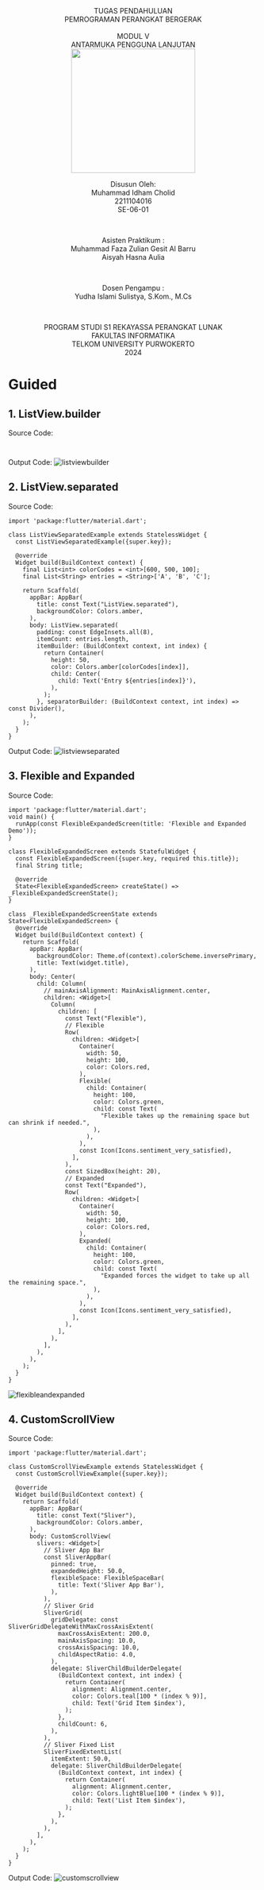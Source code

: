 <div align="center">
TUGAS PENDAHULUAN <br>
PEMROGRAMAN PERANGKAT BERGERAK <br>
<br>
MODUL V <br>
ANTARMUKA PENGGUNA LANJUTAN <br>

<img src="https://lac.telkomuniversity.ac.id/wp-content/uploads/2021/01/cropped-1200px-Telkom_University_Logo.svg-270x270.png" width="250px">

<br>

Disusun Oleh: <br>
Muhammad Idham Cholid <br>
2211104016 <br>
SE-06-01 <br>

<br>

Asisten Praktikum : <br>
Muhammad Faza Zulian Gesit Al Barru <br>
Aisyah Hasna Aulia <br>

<br>

Dosen Pengampu : <br>
Yudha Islami Sulistya, S.Kom., M.Cs <br>

<br>

PROGRAM STUDI S1 REKAYASSA PERANGKAT LUNAK <br>
FAKULTAS INFORMATIKA <br> 
TELKOM UNIVERSITY PURWOKERTO <br>
2024

</div>

# Guided

## 1. ListView.builder <br>
Source Code:
```


```
Output Code: 
![listviewbuilder](img/1.listView.builder.png)
## 2. ListView.separated
Source Code:
```
import 'package:flutter/material.dart';

class ListViewSeparatedExample extends StatelessWidget {
  const ListViewSeparatedExample({super.key});

  @override
  Widget build(BuildContext context) {
    final List<int> colorCodes = <int>[600, 500, 100];
    final List<String> entries = <String>['A', 'B', 'C'];

    return Scaffold(
      appBar: AppBar(
        title: const Text("ListView.separated"),
        backgroundColor: Colors.amber,
      ),
      body: ListView.separated(
        padding: const EdgeInsets.all(8),
        itemCount: entries.length,
        itemBuilder: (BuildContext context, int index) {
          return Container(
            height: 50,
            color: Colors.amber[colorCodes[index]],
            child: Center(
              child: Text('Entry ${entries[index]}'),
            ),
          );
        }, separatorBuilder: (BuildContext context, int index) => const Divider(),
      ),
    );
  }
}

```
Output Code: 
![listviewseparated](img/2.listView.separated.png)
## 3. Flexible and Expanded
Source Code:
```
import 'package:flutter/material.dart';
void main() {
  runApp(const FlexibleExpandedScreen(title: 'Flexible and Expanded Demo'));
}

class FlexibleExpandedScreen extends StatefulWidget {
  const FlexibleExpandedScreen({super.key, required this.title});
  final String title;

  @override
  State<FlexibleExpandedScreen> createState() => _FlexibleExpandedScreenState();
}

class _FlexibleExpandedScreenState extends State<FlexibleExpandedScreen> {
  @override
  Widget build(BuildContext context) {
    return Scaffold(
      appBar: AppBar(
        backgroundColor: Theme.of(context).colorScheme.inversePrimary,
        title: Text(widget.title),
      ),
      body: Center(
        child: Column(
          // mainAxisAlignment: MainAxisAlignment.center,
          children: <Widget>[
            Column(
              children: [
                const Text("Flexible"),
                // Flexible
                Row(
                  children: <Widget>[
                    Container(
                      width: 50,
                      height: 100,
                      color: Colors.red,
                    ),
                    Flexible(
                      child: Container(
                        height: 100,
                        color: Colors.green,
                        child: const Text(
                          "Flexible takes up the remaining space but can shrink if needed.",
                        ),
                      ),
                    ),
                    const Icon(Icons.sentiment_very_satisfied),
                  ],
                ),
                const SizedBox(height: 20),
                // Expanded
                const Text("Expanded"),
                Row(
                  children: <Widget>[
                    Container(
                      width: 50,
                      height: 100,
                      color: Colors.red,
                    ),
                    Expanded(
                      child: Container(
                        height: 100,
                        color: Colors.green,
                        child: const Text(
                          "Expanded forces the widget to take up all the remaining space.",
                        ),
                      ),
                    ),
                    const Icon(Icons.sentiment_very_satisfied),
                  ],
                ),
              ],
            ),
          ],
        ),
      ),
    );
  }
}
```
![flexibleandexpanded](img/3.flexibleAndExpanded.png)
## 4. CustomScrollView
Source Code:
```
import 'package:flutter/material.dart';

class CustomScrollViewExample extends StatelessWidget {
  const CustomScrollViewExample({super.key});

  @override
  Widget build(BuildContext context) {
    return Scaffold(
      appBar: AppBar(
        title: const Text("Sliver"),
        backgroundColor: Colors.amber,
      ),
      body: CustomScrollView(
        slivers: <Widget>[
          // Sliver App Bar
          const SliverAppBar(
            pinned: true,
            expandedHeight: 50.0,
            flexibleSpace: FlexibleSpaceBar(
              title: Text('Sliver App Bar'),
            ),
          ),
          // Sliver Grid
          SliverGrid(
            gridDelegate: const SliverGridDelegateWithMaxCrossAxisExtent(
              maxCrossAxisExtent: 200.0,
              mainAxisSpacing: 10.0,
              crossAxisSpacing: 10.0,
              childAspectRatio: 4.0,
            ),
            delegate: SliverChildBuilderDelegate(
              (BuildContext context, int index) {
                return Container(
                  alignment: Alignment.center,
                  color: Colors.teal[100 * (index % 9)],
                  child: Text('Grid Item $index'),
                );
              },
              childCount: 6,
            ),
          ),
          // Sliver Fixed List
          SliverFixedExtentList(
            itemExtent: 50.0,
            delegate: SliverChildBuilderDelegate(
              (BuildContext context, int index) {
                return Container(
                  alignment: Alignment.center,
                  color: Colors.lightBlue[100 * (index % 9)],
                  child: Text('List Item $index'),
                );
              },
            ),
          ),
        ],
      ),
    );
  }
}
```
Output Code:
![customscrollview](img/4.customScrollView.png)



